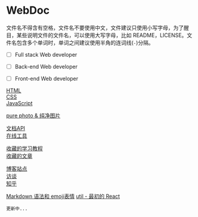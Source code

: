 # WebDoc

文件名不得含有空格，文件名不要使用中文，文件建议只使用小写字母，为了醒目，某些说明文件的文件名，可以使用大写字母，比如 README，LICENSE。文件名包含多个单词时，单词之间建议使用半角的连词线(`-`)分隔。


- [ ] Full stack Web developer
- [ ] Back-end Web developer
- [ ] Front-end Web developer


[HTML](HTML)<br/>
[CSS](CSS)<br/>
[JavaScript](JavaScript)

[pure photo & 纯净图片](pure-photo)

[文档API](doc-api)<br/>
[在线工具](online-tool)

[收藏的学习教程](tutorial)<br/>
[收藏的文章](post)

[博客站点](blog)<br/>
[访谈](interview)<br/>
[知乎](zhihu)

[Markdown 语法和 emoji表情](github-markdown)
[util - 最初的 React](util)

```
更新中...
```

